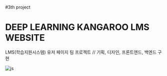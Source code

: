 #3th project
# DEEP LEARNING KANGAROO LMS WEBSITE

LMS(학습지원시스템) 유저 페이지 팀 프로젝트 //
기획, 디자인, 프론트엔드, 백엔드 구현


![js](https://img.shields.io/badge/JavaScript-F7DF1E?style=for-the-badge&logo=JavaScript&logoColor=white)
